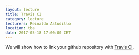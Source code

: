 ```yaml
---
layout: lecture
title: Travis CI
category: lecture
lecturers: Reinaldo Astudillo 
location: tba
date: 2017-05-18 17:00:00 CET
---
```


We will show how to link your github repository with [Travis CI].

[Travis CI]: https://travis-ci.org/

